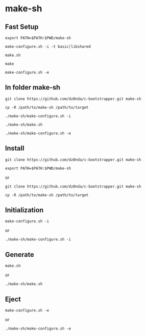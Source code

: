 # make-sh

## Fast Setup

`export PATH=$PATH:$PWD/make-sh`

`make-configure.sh -i -t basic|libshared`

`make.sh`

`make`

`make-configure.sh -e`

## In folder make-sh

`git clone https://github.com/dz0nda/c-bootstrapper.git make-sh`

`cp -R /path/to/make-sh /path/to/target`

`./make-sh/make-configure.sh -i`

`./make-sh/make.sh`

`./make-sh/make-configure.sh -e`

## Install

`git clone https://github.com/dz0nda/c-bootstrapper.git make-sh`

`export PATH=$PATH:$PWD/make-sh`

or

`git clone https://github.com/dz0nda/c-bootstrapper.git make-sh`

`cp -R /path/to/make-sh /path/to/target`

## Initialization

`make-configure.sh -i`

or

`./make-sh/make-configure.sh -i`

## Generate

`make.sh`

or

`./make-sh/make.sh`

## Eject

`make-configure.sh -e`

or

`./make-sh/make-configure.sh -e`
